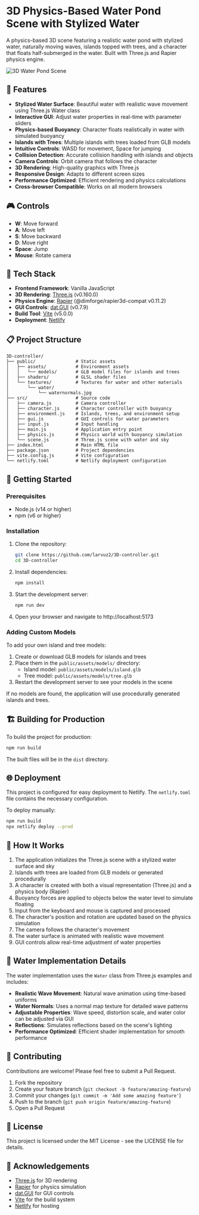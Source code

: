 # 3D Physics-Based Water Pond Scene with Stylized Water

A physics-based 3D scene featuring a realistic water pond with stylized water, naturally moving waves, islands topped with trees, and a character that floats half-submerged in the water. Built with Three.js and Rapier physics engine.

![3D Water Pond Scene](https://github.com/larvuz2/3D-controller/raw/main/public/screenshot.png)

## 🌟 Features

- **Stylized Water Surface**: Beautiful water with realistic wave movement using Three.js Water class
- **Interactive GUI**: Adjust water properties in real-time with parameter sliders
- **Physics-based Buoyancy**: Character floats realistically in water with simulated buoyancy
- **Islands with Trees**: Multiple islands with trees loaded from GLB models
- **Intuitive Controls**: WASD for movement, Space for jumping
- **Collision Detection**: Accurate collision handling with islands and objects
- **Camera Controls**: Orbit camera that follows the character
- **3D Rendering**: High-quality graphics with Three.js
- **Responsive Design**: Adapts to different screen sizes
- **Performance Optimized**: Efficient rendering and physics calculations
- **Cross-browser Compatible**: Works on all modern browsers

## 🎮 Controls

- **W**: Move forward
- **A**: Move left
- **S**: Move backward
- **D**: Move right
- **Space**: Jump
- **Mouse**: Rotate camera

## 🔧 Tech Stack

- **Frontend Framework**: Vanilla JavaScript
- **3D Rendering**: [Three.js](https://threejs.org/) (v0.160.0)
- **Physics Engine**: [Rapier](https://rapier.rs/) (@dimforge/rapier3d-compat v0.11.2)
- **GUI Controls**: [dat.GUI](https://github.com/dataarts/dat.gui) (v0.7.9)
- **Build Tool**: [Vite](https://vitejs.dev/) (v5.0.0)
- **Deployment**: [Netlify](https://www.netlify.com/)

## 📋 Project Structure

```
3D-controller/
├── public/               # Static assets
│   ├── assets/           # Environment assets
│   │   └── models/       # GLB model files for islands and trees
│   ├── shaders/          # GLSL shader files
│   └── textures/         # Textures for water and other materials
│       └── water/
│           └── waternormals.jpg
├── src/                  # Source code
│   ├── camera.js         # Camera controller
│   ├── character.js      # Character controller with buoyancy
│   ├── environment.js    # Islands, trees, and environment setup
│   ├── gui.js            # GUI controls for water parameters
│   ├── input.js          # Input handling
│   ├── main.js           # Application entry point
│   ├── physics.js        # Physics world with buoyancy simulation
│   └── scene.js          # Three.js scene with water and sky
├── index.html            # Main HTML file
├── package.json          # Project dependencies
├── vite.config.js        # Vite configuration
└── netlify.toml          # Netlify deployment configuration
```

## 🚀 Getting Started

### Prerequisites

- Node.js (v14 or higher)
- npm (v6 or higher)

### Installation

1. Clone the repository:
   ```bash
   git clone https://github.com/larvuz2/3D-controller.git
   cd 3D-controller
   ```

2. Install dependencies:
   ```bash
   npm install
   ```

3. Start the development server:
   ```bash
   npm run dev
   ```

4. Open your browser and navigate to http://localhost:5173

### Adding Custom Models

To add your own island and tree models:

1. Create or download GLB models for islands and trees
2. Place them in the `public/assets/models/` directory:
   - Island model: `public/assets/models/island.glb`
   - Tree model: `public/assets/models/tree.glb`
3. Restart the development server to see your models in the scene

If no models are found, the application will use procedurally generated islands and trees.

## 🏗️ Building for Production

To build the project for production:

```bash
npm run build
```

The built files will be in the `dist` directory.

## 🌐 Deployment

This project is configured for easy deployment to Netlify. The `netlify.toml` file contains the necessary configuration.

To deploy manually:

```bash
npm run build
npx netlify deploy --prod
```

## 🧠 How It Works

1. The application initializes the Three.js scene with a stylized water surface and sky
2. Islands with trees are loaded from GLB models or generated procedurally
3. A character is created with both a visual representation (Three.js) and a physics body (Rapier)
4. Buoyancy forces are applied to objects below the water level to simulate floating
5. Input from the keyboard and mouse is captured and processed
6. The character's position and rotation are updated based on the physics simulation
7. The camera follows the character's movement
8. The water surface is animated with realistic wave movement
9. GUI controls allow real-time adjustment of water properties

## 🌊 Water Implementation Details

The water implementation uses the `Water` class from Three.js examples and includes:

- **Realistic Wave Movement**: Natural wave animation using time-based uniforms
- **Water Normals**: Uses a normal map texture for detailed wave patterns
- **Adjustable Properties**: Wave speed, distortion scale, and water color can be adjusted via GUI
- **Reflections**: Simulates reflections based on the scene's lighting
- **Performance Optimized**: Efficient shader implementation for smooth performance

## 🤝 Contributing

Contributions are welcome! Please feel free to submit a Pull Request.

1. Fork the repository
2. Create your feature branch (`git checkout -b feature/amazing-feature`)
3. Commit your changes (`git commit -m 'Add some amazing feature'`)
4. Push to the branch (`git push origin feature/amazing-feature`)
5. Open a Pull Request

## 📄 License

This project is licensed under the MIT License - see the LICENSE file for details.

## 👏 Acknowledgements

- [Three.js](https://threejs.org/) for 3D rendering
- [Rapier](https://rapier.rs/) for physics simulation
- [dat.GUI](https://github.com/dataarts/dat.gui) for GUI controls
- [Vite](https://vitejs.dev/) for the build system
- [Netlify](https://www.netlify.com/) for hosting 